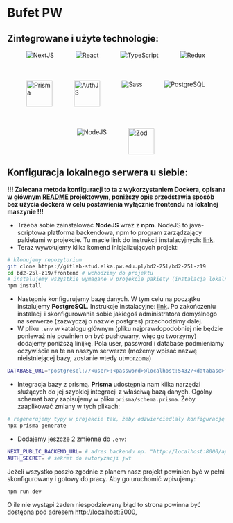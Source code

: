 # Bufet PW

## Zintegrowane i użyte technologie:

<div style="display: flex; gap: 50px; max-width: 500px; flex-wrap: wrap; justify-content: center;">
  <img src="https://www.vectorlogo.zone/logos/nextjs/nextjs-icon.svg" alt="NextJS" />
  <img src="https://www.vectorlogo.zone/logos/reactjs/reactjs-icon.svg" alt="React" />
  <img src="https://www.vectorlogo.zone/logos/typescriptlang/typescriptlang-icon.svg" alt="TypeScript" />
  <img src="https://www.vectorlogo.zone/logos/js_redux/js_redux-icon.svg" alt="Redux" />
  <img src="https://raw.githubusercontent.com/gilbarbara/logos/refs/heads/main/logos/prisma.svg" height=60 alt="Prisma" />
  <img src="https://authjs.dev/img/etc/logo-sm.webp" height=60 alt="AuthJS" />
  <img src="https://www.vectorlogo.zone/logos/sass-lang/sass-lang-icon.svg" alt="Sass" />
  <img src="https://www.vectorlogo.zone/logos/postgresql/postgresql-icon.svg" alt="PostgreSQL" />
  <img src="https://www.vectorlogo.zone/logos/nodejs/nodejs-icon.svg" alt="NodeJS" />
  <img src="https://raw.githubusercontent.com/gilbarbara/logos/refs/heads/main/logos/zod.svg" height=60 alt="Zod" />
</div>

## Konfiguracja lokalnego serwera u siebie:

**!!! Zalecana metoda konfiguracji to ta z wykorzystaniem Dockera, opisana w głównym [README](../README.md) projektowym, poniższy opis przedstawia sposób bez użycia dockera w celu postawienia wyłącznie frontendu na lokalnej maszynie !!!**

- Trzeba sobie zainstalować **NodeJS** wraz z **npm**.
  NodeJS to java-scriptowa platforma backendowa, npm to program zarządzający
  pakietami w projekcie. Tu macie link do instrukcji instalacyjnych: [link](https://nodejs.org/en/download/package-manager).
- Teraz wywołujemy kilka komend inicjalizujących projekt:

```sh
# klonujemy repozytorium
git clone https://gitlab-stud.elka.pw.edu.pl/bd2-25l/bd2-25l-z19
cd bd2-25l-z19/frontend # wchodzimy do projektu
# instalujemy wszystkie wymagane w projekcie pakiety (instalacja lokalna dla projektu)
npm install
```

- Następnie konfigurujemy bazę danych. W tym celu na początku instalujemy **PostgreSQL**. Instrukcje instalacyjne: [link](https://www.postgresql.org/download/). Po zakończeniu instalacji i skonfigurowania sobie jakiegoś administratora domyślnego na serwerze (zazwyczaj o nazwie postgres) przechodzimy dalej.
- W pliku `.env` w katalogu głównym (pliku najprawdopodobniej nie będzie ponieważ nie powinien on być pushowany, więc go tworzymy) dodajemy poniższą linijkę. Pola user, password i database podmieniamy oczywiście na te na naszym serwerze (możemy wpisać nazwę nieistniejącej bazy, zostanie wtedy utworzona)

```sh
DATABASE_URL="postgresql://<user>:<password>@localhost:5432/<database>?schema=public"
```

- Integracja bazy z prismą. **Prisma** udostępnia nam kilka narzędzi służących do jej szybkiej integracji z właściwą bazą danych. Ogólny schemat bazy zapisujemy w pliku `prisma/schema.prisma`. Żeby zaaplikować zmiany w tych plikach:

```sh
# regenerujemy typy w projekcie tak, żeby odzwierciedlały konfigurację schema.prisma
npx prisma generate
```

- Dodajemy jeszcze 2 zmienne do `.env`:

```sh
NEXT_PUBLIC_BACKEND_URL= # adres backendu np. "http://localhost:8000/api"
AUTH_SECRET= # sekret do autoryzacji jwt
```

Jeżeli wszystko poszło zgodnie z planem nasz projekt powinien być w pełni skonfigurowany i gotowy do pracy. Aby go uruchomić wpisujemy:

```sh
npm run dev
```

O ile nie wystąpi żaden niespodziewany błąd to strona powinna być dostępna pod
adresem [http://localhost:3000](http://localhost:3000),
